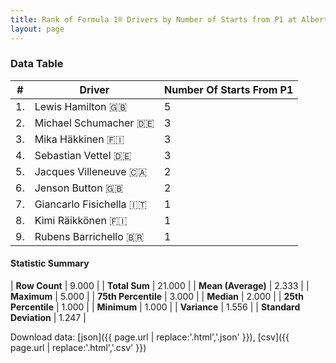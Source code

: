 ```yaml
---
title: Rank of Formula 1® Drivers by Number of Starts from P1 at Albert Park Grand Prix Circuit
layout: page
---
```


<canvas id="chart" width="400" height="180"></canvas>
<script>
var data = {
    "datasets": [
        {
            "backgroundColor": [
                "#f3a935",
                "#f3a935",
                "#f3a935",
                "#f3a935",
                "#f3a935",
                "#f3a935",
                "#f3a935",
                "#f3a935",
                "#f3a935"
            ],
            "borderColor": [
                "#f68639",
                "#f68639",
                "#f68639",
                "#f68639",
                "#f68639",
                "#f68639",
                "#f68639",
                "#f68639",
                "#f68639"
            ],
            "borderWidth": 1,
            "data": [
                5.0,
                3.0,
                3.0,
                3.0,
                2.0,
                2.0,
                1.0,
                1.0,
                1.0
            ],
            "label": "Number Of Starts From P1"
        }
    ],
    "labels": [
        "Lewis Hamilton",
        "Michael Schumacher",
        "Mika Häkkinen",
        "Sebastian Vettel",
        "Jacques Villeneuve",
        "Jenson Button",
        "Giancarlo Fisichella",
        "Kimi Räikkönen",
        "Rubens Barrichello"
    ]
};
var options = {
  legend: {
    display: false
  },
  scales: {
    xAxes: [{
      ticks: {
        beginAtZero: true,
        maxRotation: 180,
        display: window.innerWidth > 800
      }
    }],
    yAxes: [{
      ticks: {
        beginAtZero: true
      }
    }]
  },
  onResize: function(chart, size) {
    chart.options.scales.xAxes[0].ticks.display = size.width > 800;
  }
};
var chart = new Chart("chart", {
    data: data,
    type: 'bar',
    options: options
});
</script>



### Data Table

| # | Driver | Number Of Starts From P1 |
|--|--|--|
| 1. | Lewis Hamilton 🇬🇧 | 5 |
| 2. | Michael Schumacher 🇩🇪 | 3 |
| 3. | Mika Häkkinen 🇫🇮 | 3 |
| 4. | Sebastian Vettel 🇩🇪 | 3 |
| 5. | Jacques Villeneuve 🇨🇦 | 2 |
| 6. | Jenson Button 🇬🇧 | 2 |
| 7. | Giancarlo Fisichella 🇮🇹 | 1 |
| 8. | Kimi Räikkönen 🇫🇮 | 1 |
| 9. | Rubens Barrichello 🇧🇷 | 1 |

#### Statistic Summary

| **Row Count** | 9.000 |
| **Total Sum** | 21.000 |
| **Mean (Average)** | 2.333 |
| **Maximum** | 5.000 |
| **75th Percentile** | 3.000 |
| **Median** | 2.000 |
| **25th Percentile** | 1.000 |
| **Minimum** | 1.000 |
| **Variance** | 1.556 |
| **Standard Deviation** | 1.247 |

Download data: [json]({{ page.url | replace:'.html','.json' }}), [csv]({{ page.url | replace:'.html','.csv' }})
